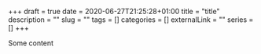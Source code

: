 +++ 
draft = true
date = 2020-06-27T21:25:28+01:00
title = "title"
description = ""
slug = "" 
tags = []
categories = []
externalLink = ""
series = []
+++

Some content